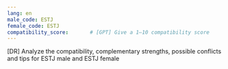 ```yaml
---
lang: en
male_code: ESTJ
female_code: ESTJ
compatibility_score:       # [GPT] Give a 1–10 compatibility score
---
```


[DR] Analyze the compatibility, complementary strengths, possible conflicts and tips for ESTJ male and ESTJ female

